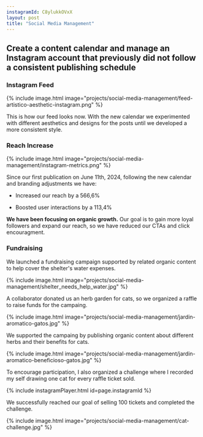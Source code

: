 ```yaml
---
instagramId: C8ylukkOVxX
layout: post
title: "Social Media Management"
---
```


## Create a content calendar and manage an Instagram account that previously did not follow a consistent publishing schedule

### Instagram Feed

{% include image.html image="projects/social-media-management/feed-artistico-aesthetic-instagram.png" %}

This is how our feed looks now. With the new calendar we experimented with different aesthetics and designs for the posts until we developed a more consistent style.

### Reach Increase

{% include image.html image="projects/social-media-management/instagram-metrics.png" %}

Since our first publication on June 11th, 2024, following the new calendar and branding adjustments we have:

- Increased our reach by a 566,6%

- Boosted user interactions by a 113,4%

**We have been focusing on organic growth.**
Our goal is to gain more loyal followers and expand our reach, so we have reduced our CTAs and click encouragment.

### Fundraising

We launched a fundraising campaign supported by related organic content to help cover the shelter's water expenses.

{% include image.html image="projects/social-media-management/shelter_needs_help_water.jpg" %}

A collaborator donated us an herb garden for cats, so we organized a raffle to raise funds for the campaing.

{% include image.html image="projects/social-media-management/jardin-aromatico-gatos.jpg" %}

We supported the campaing by publishing organic content about different herbs and their benefits for cats.

{% include image.html image="projects/social-media-management/jardin-aromatico-beneficioso-gatos.jpg" %}

To encourage participation, I also organized a challenge where I recorded my self drawing one cat for every raffle ticket sold.

{% include instagramPlayer.html id=page.instagramId %}

We successfully reached our goal of selling 100 tickets and completed the challenge.

{% include image.html image="projects/social-media-management/cat-challenge.jpg" %}

